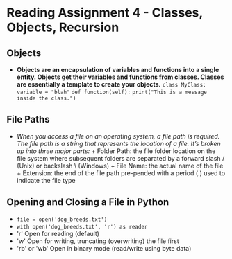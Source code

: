 # **Reading Assignment 4 - Classes, Objects, Recursion**

 ## Objects
  + **Objects are an encapsulation of variables and functions into a single entity. Objects get their variables and functions from classes. Classes are essentially a template to create your objects.**
   `class MyClass:`
     `variable = "blah"`
     `def function(self):`
       `print("This is a message inside the class.")`

 ## File Paths
   + *When you access a file on an operating system, a file path is required. The file path is a string that represents the location of a file. It’s broken up into three major parts:*
    + Folder Path: the file folder location on the file system where subsequent folders are separated by a forward slash / (Unix) or backslash \ (Windows)
    + File Name: the actual name of the file
    + Extension: the end of the file path pre-pended with a period (.) used to indicate the file type
    
 ## Opening and Closing a File in Python
  + `file = open('dog_breeds.txt')`
  + `with open('dog_breeds.txt', 'r') as reader`
  + 'r'	Open for reading (default)
  + 'w'	Open for writing, truncating (overwriting) the file first
  + 'rb' or 'wb'	Open in binary mode (read/write using byte data)

